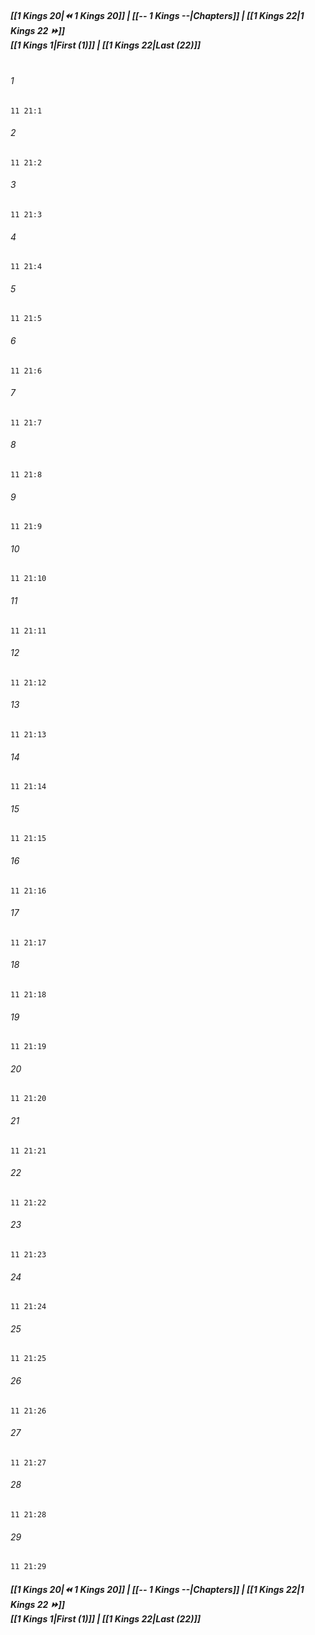 
##### **[[1 Kings 20|⏪ 1 Kings 20]] | [[-- 1 Kings --|Chapters]] | [[1 Kings 22|1 Kings 22 ⏩]]**<br>**[[1 Kings 1|First (1)]] | [[1 Kings 22|Last (22)]]**<br><br>

###### 1
``` verse
11 21:1
```
###### 2
``` verse
11 21:2
```
###### 3
``` verse
11 21:3
```
###### 4
``` verse
11 21:4
```
###### 5
``` verse
11 21:5
```
###### 6
``` verse
11 21:6
```
###### 7
``` verse
11 21:7
```
###### 8
``` verse
11 21:8
```
###### 9
``` verse
11 21:9
```
###### 10
``` verse
11 21:10
```
###### 11
``` verse
11 21:11
```
###### 12
``` verse
11 21:12
```
###### 13
``` verse
11 21:13
```
###### 14
``` verse
11 21:14
```
###### 15
``` verse
11 21:15
```
###### 16
``` verse
11 21:16
```
###### 17
``` verse
11 21:17
```
###### 18
``` verse
11 21:18
```
###### 19
``` verse
11 21:19
```
###### 20
``` verse
11 21:20
```
###### 21
``` verse
11 21:21
```
###### 22
``` verse
11 21:22
```
###### 23
``` verse
11 21:23
```
###### 24
``` verse
11 21:24
```
###### 25
``` verse
11 21:25
```
###### 26
``` verse
11 21:26
```
###### 27
``` verse
11 21:27
```
###### 28
``` verse
11 21:28
```
###### 29
``` verse
11 21:29
```

##### **[[1 Kings 20|⏪ 1 Kings 20]] | [[-- 1 Kings --|Chapters]] | [[1 Kings 22|1 Kings 22 ⏩]]**<br>**[[1 Kings 1|First (1)]] | [[1 Kings 22|Last (22)]]**
